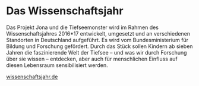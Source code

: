 # Das Wissenschaftsjahr

Das Projekt Jona und die Tiefseemonster wird im Rahmen des Wissenschaftsjahres 2016*17 entwickelt, umgesetzt und an verschiedenen Standorten in Deutschland aufgeführt. Es wird vom Bundesministerium für Bildung und Forschung gefördert. Durch das Stück sollen Kindern ab sieben Jahren die faszinierende Welt der Tiefsee – und was wir durch Forschung über sie wissen – entdecken, aber auch für menschlichen Einfluss auf diesen Lebensraum sensibilisiert werden. 

[wissenschaftsjahr.de](http://www.wissenschaftsjahr.de)
